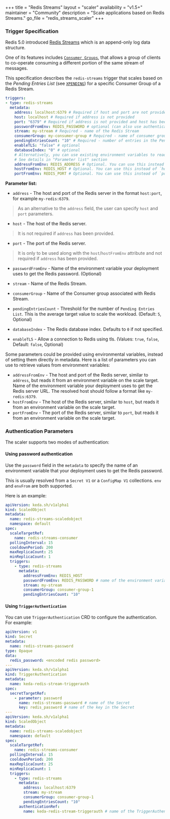 +++
title = "Redis Streams"
layout = "scaler"
availability = "v1.5+"
maintainer = "Community"
description = "Scale applications based on Redis Streams."
go_file = "redis_streams_scaler"
+++

### Trigger Specification

Redis 5.0 introduced [Redis Streams](https://redis.io/topics/streams-intro) which is an append-only log data structure.

One of its features includes [`Consumer Groups`](https://redis.io/topics/streams-intro#consumer-groups), that allows a group of clients to co-operate consuming a different portion of the same stream of messages.

This specification describes the `redis-streams` trigger that scales based on the *Pending Entries List* (see [`XPENDING`](https://redis.io/commands/xpending)) for a specific Consumer Group of a Redis Stream.


```yaml
triggers:
- type: redis-streams
  metadata:
    address: localhost:6379 # Required if host and port are not provided. Format - host:port
    host: localhost # Required if address is not provided
    port: "6379" # Required if address is not provided and host has been provided.
    passwordFromEnv: REDIS_PASSWORD # optional (can also use authenticationRef)
    stream: my-stream # Required - name of the Redis Stream
    consumerGroup: my-consumer-group # Required - name of consumer group associated with Redis Stream
    pendingEntriesCount: "10" # Required - number of entries in the Pending Entries List for the specified consumer group in the Redis Stream
    enableTLS: "false" # optional
    databaseIndex: "0" # optional
    # Alternatively, you can use existing environment variables to read configuration from:
    # See details in "Parameter list" section
    addressFromEnv: REDIS_ADDRESS # Optional. You can use this instead of `address` parameter
    hostFromEnv: REDIS_HOST # Optional. You can use this instead of `host` parameter
    portFromEnv: REDIS_PORT # Optional. You can use this instead of `port` parameter
```

**Parameter list:**

- `address` -  The host and port of the Redis server in the format `host:port`, for example `my-redis:6379`.

> As an alternative to the `address` field, the user can specify `host` and `port` parameters.

- `host` - The host of the Redis server.

> It is not required if `address` has been provided.

- `port` - The port of the Redis server.

> It is only to be used along with the `host`/`hostFromEnv` attribute and not required if `address` has been provided.

- `passwordFromEnv` - Name of the environment variable your deployment uses to get the Redis password. (Optional)

- `stream` - Name of the Redis Stream.
- `consumerGroup` - Name of the Consumer group associated with Redis Stream.
- `pendingEntriesCount` - Threshold for the number of `Pending Entries List`. This is the average target value to scale the workload. (Default: `5`, Optional)
- `databaseIndex` - The Redis database index. Defaults to `0` if not specified.
- `enableTLS` - Allow a connection to Redis using tls. (Values: `true`, `false`, Default: `false`, Optional)

Some parameters could be provided using environmental variables, instead of setting them directly in metadata. Here is a list of parameters you can use to retrieve values from environment variables:

- `addressFromEnv` - The host and port of the Redis server, similar to `address`, but reads it from an environment variable on the scale target. Name of the environment variable your deployment uses to get the Redis server URL. The resolved host should follow a format like `my-redis:6379`.
- `hostFromEnv` - The host of the Redis server, similar to `host`, but reads it from an environment variable on the scale target.
- `portFromEnv` - The port of the Redis server, similar to `port`, but reads it from an environment variable on the scale target.

### Authentication Parameters

The scaler supports two modes of authentication:

#### Using password authentication

Use the `password` field in the `metadata` to specify the name of an environment variable that your deployment uses to get the Redis password.

This is usually resolved from a `Secret V1` or a `ConfigMap V1` collections. `env` and `envFrom` are both supported.

Here is an example:

```yaml
apiVersion: keda.sh/v1alpha1
kind: ScaledObject
metadata:
  name: redis-streams-scaledobject
  namespace: default
spec:
  scaleTargetRef:
    name: redis-streams-consumer
  pollingInterval: 15
  cooldownPeriod: 200
  maxReplicaCount: 25
  minReplicaCount: 1
  triggers:
    - type: redis-streams
      metadata:
        addressFromEnv: REDIS_HOST
        passwordFromEnv: REDIS_PASSWORD # name of the environment variable in the Deployment
        stream: my-stream
        consumerGroup: consumer-group-1
        pendingEntriesCount: "10"
```

#### Using `TriggerAuthentication`

You can use `TriggerAuthentication` CRD to configure the authentication. For example:

```yaml
apiVersion: v1
kind: Secret
metadata:
  name: redis-streams-password
type: Opaque
data:
  redis_password: <encoded redis password>
---
apiVersion: keda.sh/v1alpha1
kind: TriggerAuthentication
metadata:
  name: keda-redis-stream-triggerauth
spec:
  secretTargetRef:
    - parameter: password
      name: redis-streams-password # name of the Secret
      key: redis_password # name of the key in the Secret
---
apiVersion: keda.sh/v1alpha1
kind: ScaledObject
metadata:
  name: redis-streams-scaledobject
  namespace: default
spec:
  scaleTargetRef:
    name: redis-streams-consumer
  pollingInterval: 15
  cooldownPeriod: 200
  maxReplicaCount: 25
  minReplicaCount: 1
  triggers:
    - type: redis-streams
      metadata:
        address: localhost:6379
        stream: my-stream
        consumerGroup: consumer-group-1
        pendingEntriesCount: "10"
      authenticationRef:
        name: keda-redis-stream-triggerauth # name of the TriggerAuthentication resource
```
